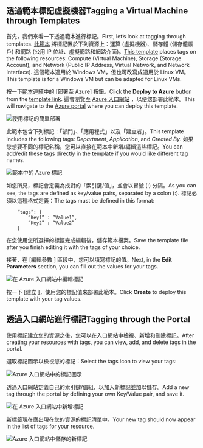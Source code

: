 


## <a name="tagging-a-virtual-machine-through-templates"></a><span data-ttu-id="bb6c6-101">透過範本標記虛擬機器</span><span class="sxs-lookup"><span data-stu-id="bb6c6-101">Tagging a Virtual Machine through Templates</span></span>
<span data-ttu-id="bb6c6-102">首先，我們來看一下透過範本進行標記。</span><span class="sxs-lookup"><span data-stu-id="bb6c6-102">First, let’s look at tagging through templates.</span></span> <span data-ttu-id="bb6c6-103">[此範本](https://github.com/Azure/azure-quickstart-templates/tree/master/101-vm-tags) 將標記置於下列資源上：運算 (虛擬機器)、儲存體 (儲存體帳戶) 和網路 (公用 IP 位址、虛擬網路和網路介面)。</span><span class="sxs-lookup"><span data-stu-id="bb6c6-103">[This template](https://github.com/Azure/azure-quickstart-templates/tree/master/101-vm-tags) places tags on the following resources: Compute (Virtual Machine), Storage (Storage Account), and Network (Public IP Address, Virtual Network, and Network Interface).</span></span> <span data-ttu-id="bb6c6-104">這個範本適用於 Windows VM，但也可改寫成適用於 Linux VM。</span><span class="sxs-lookup"><span data-stu-id="bb6c6-104">This template is for a Windows VM but can be adapted for Linux VMs.</span></span>

<span data-ttu-id="bb6c6-105">按一下[範本連結](https://github.com/Azure/azure-quickstart-templates/tree/master/101-vm-tags)中的 [部署至 Azure] 按鈕。</span><span class="sxs-lookup"><span data-stu-id="bb6c6-105">Click the **Deploy to Azure** button from the [template link](https://github.com/Azure/azure-quickstart-templates/tree/master/101-vm-tags).</span></span> <span data-ttu-id="bb6c6-106">這會瀏覽至 [Azure 入口網站](https://portal.azure.com/) ，以便您部署此範本。</span><span class="sxs-lookup"><span data-stu-id="bb6c6-106">This will navigate to the [Azure portal](https://portal.azure.com/) where you can deploy this template.</span></span>

![使用標記的簡單部署](./media/virtual-machines-common-tag/deploy-to-azure-tags.png)

<span data-ttu-id="bb6c6-108">此範本包含下列標記：「部門」、「應用程式」以及「建立者」。</span><span class="sxs-lookup"><span data-stu-id="bb6c6-108">This template includes the following tags: *Department*, *Application*, and *Created By*.</span></span> <span data-ttu-id="bb6c6-109">如果您想要不同的標記名稱，您可以直接在範本中新增/編輯這些標記。</span><span class="sxs-lookup"><span data-stu-id="bb6c6-109">You can add/edit these tags directly in the template if you would like different tag names.</span></span>

![範本中的 Azure 標記](./media/virtual-machines-common-tag/azure-tags-in-a-template.png)

<span data-ttu-id="bb6c6-111">如您所見，標記會定義為成對的「索引鍵/值」，並會以冒號 (:) 分隔。</span><span class="sxs-lookup"><span data-stu-id="bb6c6-111">As you can see, the tags are defined as key/value pairs, separated by a colon (:).</span></span> <span data-ttu-id="bb6c6-112">標記必須以這種格式定義：</span><span class="sxs-lookup"><span data-stu-id="bb6c6-112">The tags must be defined in this format:</span></span>

        “tags”: {
            “Key1” : ”Value1”,
            “Key2” : “Value2”
        }

<span data-ttu-id="bb6c6-113">在您使用您所選擇的標籤完成編輯後，儲存範本檔案。</span><span class="sxs-lookup"><span data-stu-id="bb6c6-113">Save the template file after you finish editing it with the tags of your choice.</span></span>

<span data-ttu-id="bb6c6-114">接著，在 [編輯參數  ] 區段中，您可以填寫標記的值。</span><span class="sxs-lookup"><span data-stu-id="bb6c6-114">Next, in the **Edit Parameters** section, you can fill out the values for your tags.</span></span>

![在 Azure 入口網站中編輯標記](./media/virtual-machines-common-tag/edit-tags-in-azure-portal.png)

<span data-ttu-id="bb6c6-116">按一下 [建立  ]，使用您的標記值來部署此範本。</span><span class="sxs-lookup"><span data-stu-id="bb6c6-116">Click **Create** to deploy this template with your tag values.</span></span>

## <a name="tagging-through-the-portal"></a><span data-ttu-id="bb6c6-117">透過入口網站進行標記</span><span class="sxs-lookup"><span data-stu-id="bb6c6-117">Tagging through the Portal</span></span>
<span data-ttu-id="bb6c6-118">使用標記建立您的資源之後，您可以在入口網站中檢視、新增和刪除標記。</span><span class="sxs-lookup"><span data-stu-id="bb6c6-118">After creating your resources with tags, you can view, add, and delete tags in the portal.</span></span>

<span data-ttu-id="bb6c6-119">選取標記圖示以檢視您的標記：</span><span class="sxs-lookup"><span data-stu-id="bb6c6-119">Select the tags icon to view your tags:</span></span>

![Azure 入口網站中的標記圖示](./media/virtual-machines-common-tag/azure-portal-tags-icon.png)

<span data-ttu-id="bb6c6-121">透過入口網站定義自己的索引鍵/值組，以加入新標記並加以儲存。</span><span class="sxs-lookup"><span data-stu-id="bb6c6-121">Add a new tag through the portal by defining your own Key/Value pair, and save it.</span></span>

![在 Azure 入口網站中新增標記](./media/virtual-machines-common-tag/azure-portal-add-new-tag.png)

<span data-ttu-id="bb6c6-123">新標籤現在應出現在您的資源的標記清單中。</span><span class="sxs-lookup"><span data-stu-id="bb6c6-123">Your new tag should now appear in the list of tags for your resource.</span></span>

![Azure 入口網站中儲存的新標記](./media/virtual-machines-common-tag/azure-portal-saved-new-tag.png)

